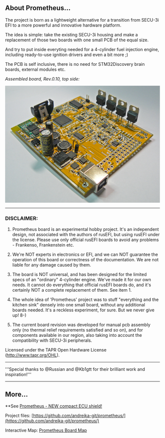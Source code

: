 ## About Prometheus...


The project is born as a lightweight alternative for a transition from SECU-3i EFI to a more powerful and innovative hardware platform.

The idea is simple: take the existing SECU-3i housing and make a replacement of those two boards with one small PCB of the equal size.

And try to put inside everyting needed for a 4-cylinder fuel injection engine, including ready-to-use ignition drivers and even a bit more ;) 

The PCB is self inclusive, there is no need for STM32Discovery brain boards, external modules etc.


*Assembled board, Rev.0.10, top side:*

![Prometheus board](Hardware/Prometheus/Prometheus-pcb-top.jpg)

---


### DISCLAIMER:

1. Prometheus board is an experimental hobby project. It's an independent design, not associated with the authors of rusEFI, but using rusEFI under the license. Please use only official rusEFI boards to avoid any problems - Frankenso, Frankenstein etc.

2. We're NOT experts in electronics or EFI, and we can NOT guarantee the operation of this board or correctness of the documentation. We are not liable for any damage caused by them.

3. The board is NOT universal, and has been designed for the limited specs of an "ordinary" 4-cylinder engine. We've made it for our own needs. It cannot do everything that official rusEFI boards do, and it's certainly NOT a complete replacement of them. See item 1.

4. The whole idea of 'Prometheus' project was to stuff "everything and the kitchen sink" densely into one small board, without any additional boards needed. It's a reckless experiment, for sure. But we never give up!  8-) 

5. The current board revision was developed for manual pcb assembly only (no thermal relief requirements satisfied and so on), and for components available in our region, also taking into account the compatibility with SECU-3i peripherals.

Licensed under the TAPR Open Hardware License (http://www.tapr.org/OHL).

---

'''Special thanks to @Russian and @Kb1gtt for their brilliant work and inspiration!'''

---

## More...


**See [Prometheus - NEW compact ECU shield!](http://rusefi.com/forum/viewtopic.php?f=4&t=1215**)

Project files:
[https://github.com/andreika-git/prometheus/](https://github.com/andreika-git/prometheus/)

Interactive Map:
[Prometheus Board Map](https://rawgit.com/andreika-git/prometheus/master/html/prometheus-map.html)
